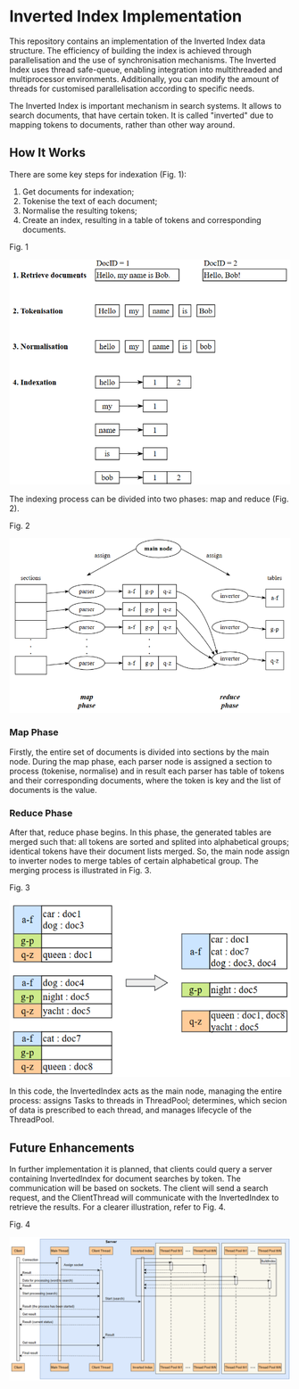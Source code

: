 # Inverted Index Implementation
This repository contains an implementation of the Inverted Index data structure. The efficiency of building the index is achieved through parallelisation and the use of synchronisation mechanisms. The Inverted Index uses thread safe-queue, enabling integration into multithreaded and multiprocessor environments. Additionally, you can modify the amount of threads for customised parallelisation according to specific needs.

The Inverted Index is important mechanism in search systems. It allows to search documents, that have certain token. It is called "inverted" due to mapping tokens to documents, rather than other way around.

## How It Works
There are some key steps for indexation (Fig. 1):
1. Get documents for indexation;
2. Tokenise the text of each document;
3. Normalise the resulting tokens;
4. Create an index, resulting in a table of tokens and corresponding documents.

Fig. 1

![Key steps for indexation](images/KeySteps_Fig1.png)

The indexing process can be divided into two phases: map and reduce (Fig. 2).

Fig. 2

![Indexing process](images/Indexing_Fig2.png)

### Map Phase
Firstly, the entire set of documents is divided into sections by the main node. During the map phase, each parser node is assigned a section to process (tokenise, normalise) and in result each parser has table of tokens and their corresponding documents, where the token is key and the list of documents is the value.
### Reduce Phase
After that, reduce phase begins. In this phase, the generated tables are merged such that: all tokens are sorted and splited into alphabetical groups; identical tokens have their document lists merged. So, the main node assign to inverter nodes to merge tables of certain alphabetical group. The merging process is illustrated in Fig. 3.

Fig. 3

![Reduce phase, merging process](images/Merging_Fig3.png)

In this code, the InvertedIndex acts as the main node, managing the entire process: assigns Tasks to threads in ThreadPool; determines, which secion of data is prescribed to each thread, and manages lifecycle of the ThreadPool.

## Future Enhancements
In further implementation it is planned, that clients could query a server containing InvertedIndex for document searches by token. The communication will be based on sockets. The client will send a search request, and the ClientThread will communicate with the InvertedIndex to retrieve the results. For a clearer illustration, refer to Fig. 4.

Fig. 4

![Sequence diagram for client-server app integration](images/SeqDiag_Fig4.png)
